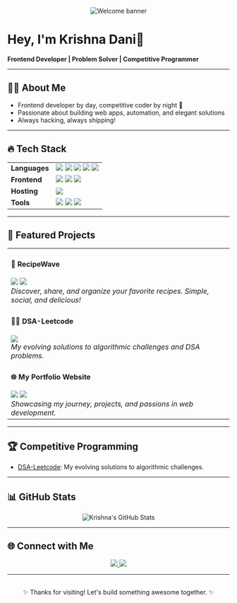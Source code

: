<!-- Banner -->
<p align="center">
  <img src="https://readme-typing-svg.demolab.com?font=Fira+Code&size=30&pause=1000&color=38B2AC&center=true&vCenter=true&width=650&lines=Welcome+to+my+GitHub+Universe!+%F0%9F%9A%80" alt="Welcome banner"/>
</p>

# Hey, I'm Krishna Dani👋

**Frontend Developer | Problem Solver | Competitive Programmer**

---

## 🧑‍💻 About Me

- Frontend developer by day, competitive coder by night 🌙
- Passionate about building web apps, automation, and elegant solutions
- Always hacking, always shipping!

---

## 🔥 Tech Stack

<table>
  <tr>
    <td><b>Languages</b></td>
    <td>
      <img src="https://img.shields.io/badge/JavaScript-F7DF1E?logo=javascript&logoColor=black&style=for-the-badge"/>
      <img src="https://img.shields.io/badge/Python-3776AB?logo=python&logoColor=white&style=for-the-badge"/>
      <img src="https://img.shields.io/badge/HTML5-E34F26?logo=html5&logoColor=white&style=for-the-badge"/>
      <img src="https://img.shields.io/badge/CSS3-1572B6?logo=css3&logoColor=white&style=for-the-badge"/>
      <img src="https://img.shields.io/badge/Java-007396?logo=java&logoColor=white&style=for-the-badge"/>
    </td>
  </tr>
  <tr>
    <td><b>Frontend</b></td>
    <td>
      <img src="https://img.shields.io/badge/React-61DAFB?logo=react&logoColor=black&style=for-the-badge"/>
      <img src="https://img.shields.io/badge/Bootstrap-7952B3?logo=bootstrap&logoColor=white&style=for-the-badge"/>
      <img src="https://img.shields.io/badge/Tailwind_CSS-38B2AC?logo=tailwindcss&logoColor=white&style=for-the-badge"/>
    </td>
  </tr>
  <tr>
    <td><b>Hosting</b></td>
    <td>
      <img src="https://img.shields.io/badge/Vercel-000000?logo=vercel&logoColor=white&style=for-the-badge"/>
    </td>
  </tr>
  <tr>
    <td><b>Tools</b></td>
    <td>
      <img src="https://img.shields.io/badge/Git-F05032?logo=git&logoColor=white&style=for-the-badge"/>
      <img src="https://img.shields.io/badge/VS%20Code-007ACC?logo=visualstudiocode&logoColor=white&style=for-the-badge"/>
      <img src="https://img.shields.io/badge/Postman-FF6C37?logo=postman&logoColor=white&style=for-the-badge"/>
    </td>
  </tr>
</table>

---

## 🚀 Featured Projects

<table>
  <tr>
    <td>
      <h4>🍲 RecipeWave</h4>
      <a href="https://github.com/krishnadani/recipewave"><img src="https://img.shields.io/badge/GitHub-100000?logo=github&logoColor=white&style=for-the-badge"/></a>
      <a href="https://recipewave.vercel.app"><img src="https://img.shields.io/badge/Live%20Demo-00C7B7?style=for-the-badge"/></a>
      <br>
      <em>Discover, share, and organize your favorite recipes. Simple, social, and delicious!</em>
    </td>
  </tr>
  <tr>
    <td>
      <h4>🧑‍💻 DSA-Leetcode</h4>
      <a href="https://github.com/krishnadani/DSA-Leetcode"><img src="https://img.shields.io/badge/GitHub-100000?logo=github&logoColor=white&style=for-the-badge"/></a>
      <br>
      <em>My evolving solutions to algorithmic challenges and DSA problems.</em>
    </td>
  </tr>
  <tr>
    <td>
      <h4>🌐 My Portfolio Website</h4>
      <a href="https://github.com/krishnadani/portfolio-web"><img src="https://img.shields.io/badge/GitHub-100000?logo=github&logoColor=white&style=for-the-badge"/></a>
      <a href="https://krishnadani.vercel.app"><img src="https://img.shields.io/badge/Live%20Demo-00C7B7?style=for-the-badge"/></a>
      <br>
      <em>Showcasing my journey, projects, and passions in web development.</em>
    </td>
  </tr>
</table>

---

## 🏆 Competitive Programming

- [DSA-Leetcode](https://github.com/krishnadani/DSA-Leetcode): My evolving solutions to algorithmic challenges.

---

## 📊 GitHub Stats

<p align="center">
  <img src="https://github-readme-stats.vercel.app/api?username=krishnadani&show_icons=true&theme=radical" alt="Krishna's GitHub Stats"/>
</p>

---

## 🌐 Connect with Me

<p align="center">
  <a href="https://www.linkedin.com/in/krishnagdani/">
    <img src="https://img.shields.io/badge/LinkedIn-0A66C2?logo=linkedin&logoColor=white&style=for-the-badge"/>
  </a>
  <a href="mailto:krishnagdani@gmail.com">
    <img src="https://img.shields.io/badge/Gmail-D14836?logo=gmail&logoColor=white&style=for-the-badge"/>
  </a>
</p>

---

<p align="center">
  
  <br>
  ✨ Thanks for visiting! Let's build something awesome together. ✨
</p>
